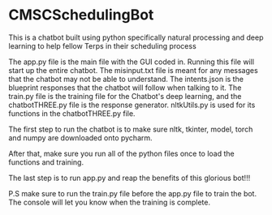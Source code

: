 # CMSCSchedulingBot
This is a chatbot built using python specifically natural processing and deep learning to help fellow Terps in their scheduling process

The app.py file is the main file with the GUI coded in. Running this file will start up the entire chatbot. The misinput.txt file is meant for any 
messages that the chatbot may not be able to understand. The intents.json is the blueprint responses that the chatbot will follow when talking to it. 
The train.py file is the training file for the Chatbot's deep learning, and the chatbotTHREE.py file is the response generator. nltkUtils.py is used 
for its functions in the chatbotTHREE.py file.

The first step to run the chatbot is to make sure nltk, tkinter, model, torch and numpy are downloaded onto pycharm. 

After that, make sure you run all of the python files once to load the functions and training. 

The last step is to run app.py and reap the benefits of this glorious bot!!!


P.S make sure to run the train.py file before the app.py file to train the bot. The console will let you know when the training is complete.
